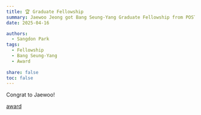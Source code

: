 ```yaml
---
title: 🏆 Graduate Fellowship
summary: Jaewoo Jeong got Bang Seung-Yang Graduate Fellowship from POSTECH CSE.
date: 2025-04-16

authors:
  - Sangdon Park
tags:
  - Fellowship
  - Bang Seung-Yang
  - Award
  
share: false
toc: false
---
```


Congrat to Jaewoo!

[award]()
